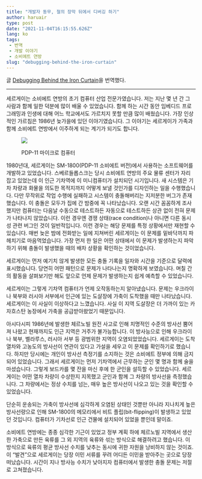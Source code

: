 ```yaml
---
title: "개발자 동무, 철의 장막 뒤에서 디버깅 하기"
author: haruair
type: post
date: "2021-11-04T16:15:55.626Z"
lang: ko
tags:
 - 번역
 - 개발 이야기
 - 소비에트 연방
slug: "debugging-behind-the-iron-curtain"
---
```


글 [Debugging Behind the Iron Curtain](https://www.jakepoz.com/debugging-behind-the-iron-curtain/)을 번역했다.

---

세르게이는 소비에트 연방의 초기 컴퓨터 산업 전문가였습니다. 저는 지난 몇 년 간 그 사람과 함께 일한 덕분에 많이 배울 수 있었습니다. 함께 하는 시간 동안 임베디드 프로그래밍과 인생에 대해 어느 학교에서도 가르치지 못할 만큼 많이 배웠습니다. 가장 인상적인 가르침은 1986년 늦가을에 있던 이야기였습니다. 그 이야기는 세르게이가 가족과 함께 소비에트 연방에서 이주하게 되는 계기가 되기도 합니다. 

<figure>

![](https://www.olddec.nl/Thanks-41-Years/pdp11-20.jpg)

<figcaption>PDP-11 마이크로 컴퓨터</figcaption>
</figure>

1980년대, 세르게이는 SM-1800(PDP-11 소비에트 버전)에서 사용하는 소프트웨어를 개발하고 있었습니다. 스베르들롭스크는 당시 소비에트 연방의 주요 물류 센터가 자리 잡고 있었는데 이 인근 기차역에 이 미니컴퓨터가 설치되던 시기입니다. 새 시스템은 기차 차량과 화물을 의도한 목적지까지 어떻게 보낼 것인가를 디자인하는 일을 수행했습니다. 다만 무작위로 작업 수행에 실패하고 시스템이 충돌해버리는 지저분한 버그가 존재했습니다. 이 충돌은 모두가 집에 간 밤중에 꼭 나타났습니다. 오랜 시간 꼼꼼하게 조사했지만 컴퓨터는 다음날 수동으로 테스트하든 자동으로 테스트하든 상관 없이 전혀 문제가 나타나지 않았습니다. 이런 경우엔 경쟁 상태(race condition)나 아니면 다른 동시성 관련 버그인 것이 일반적입니다. 이런 경우는 해당 문제를 특정 상황에서만 재현할 수 있습니다. 매번 늦은 밤에 전화받는 일에 지쳐버린 세르게이는 이 문제를 밑바닥까지 파헤치기로 마음먹었습니다. 가장 먼저 한 일은 어떤 상태에서 이 문제가 발생하는지 파악하기 위해 충돌이 발생했을 때의 배차 상황을 확인하는 것이었습니다.

세르게이는 먼저 예기치 않게 발생한 모든 충돌 기록을 일자와 시간을 기준으로 달력에 표시했습니다. 당연히 어떤 패턴으로 문제가 나타나는지 명확하게 보였습니다. 며칠 간의 활동을 살펴보기만 해도 앞으로 언제 문제가 발생하는지 쉽게 예측할 수 있었습니다.

세르게이는 그렇게 기차역 컴퓨터가 언제 오작동하는지 알아냈습니다. 문제는 우크라이나 북부와 러시아 서부에서 인근에 있는 도살장에 가축이 도착했을 때만 나타났습니다. 세르게이는 이 사실이 이상하다고 느꼈습니다. 사실 이 지역 도살장은 더 가까이 있는 카자흐스탄 농장에서 가축을 공급받아왔었기 때문입니다. 

아시다시피 1986년에 발생한 체르노빌 원전 사고로 인해 치명적인 수준의 방사선 뿜어져 나왔고 현재까지도 인근 지역은 거주가 불가능합니다. 이 방사능으로 인해 우크라이나 북부, 벨라루스, 러시아 서부 등 광범위한 지역이 오염되었었습니다. 세르게이는 도착 열차와 고농도의 방사선이 연관이 있다고 가설을 세우고 이 문제를 확인하기로 했습니다. 하지만 당시에는 개인이 방사선 측정기를 소지하는 것은 소비에트 정부에 의해 금지되어 있었습니다. 그래서 세르게이는 먼저 기차역에서 근무하는 군인 몇 명과 함께 술을 마셨습니다. 그렇게 보드카를 몇 잔을 마신 후에 한 군인을 설득할 수 있었습니다. 세르게이는 어떤 열차 차량이 수상한지 지목했고 군인과 함께 그 차량의 방사선을 측정했습니다. 그 차량에서는 정상 수치를 넘는, 매우 높은 방사선이 나오고 있는 것을 확인할 수 있었습니다.

단순히 운송되는 가축이 방사선에 심각하게 오염된 상태인 것뿐만 아니라 지나치게 높은 방사선량으로 인해 SM-1800의 메모리에서 비트 플립(bit-flipping)이 발생하고 있었던 것입니다. 컴퓨터가 기차선로 인근 건물에 설치되어 있었을 뿐인데 말이죠.

소비에트 연방에는 종종 심각한 기근이 있었고 정부 계획 하에 체르노빌 지역에서 생산한 가축으로 만든 육류를 그 외 지역의 육류와 섞는 방식으로 해결하려고 했습니다. 이 방식으로 육류의 평균 방사선 수치를 낮추는 동시에 귀한 자원을 낭비하지 않는 것이죠. 이 “발견”으로 세르게이는 당장 이민 서류를 꾸려 어디든 이민을 받아주는 곳으로 당장 떠났습니다. 시간이 지나 방사능 수치가 낮아지자 컴퓨터에서 발생한 충돌 문제는 저절로 고쳐졌습니다.
